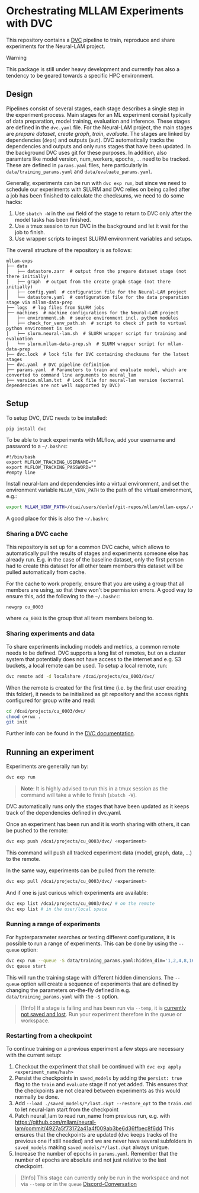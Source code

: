 # Orchestrating MLLAM Experiments with DVC

This repository contains a [DVC](dvc.org) pipeline to train, reproduce and share experiments for the Neural-LAM project.

>[!Warning]
>This package is still under heavy development and currently has also a tendency to be geared towards a specific HPC environment.

## Design
Pipelines consist of several stages, each stage describes a single step in the experiment process. Main stages for an ML experiment consist
typically of data preparation, model training, evaluation and inference. These stages are defined in the `dvc.yaml` file. For the Neural-LAM
project, the main stages are _prepare dataset_, _create graph_, _train_, _evaluate_. The stages are linked by dependencies (`deps`) and outputs (`out`).
DVC automatically tracks the dependencies and outputs and only runs stages that have been updated. In the background DVC uses git for these purposes.
In addition, also paramters like model version, num_workers, epochs, ... need to be tracked. These are defined in `params.yaml` files, here
particularly in `data/training_params.yaml` and `data/evaluate_params.yaml`.

Generally, experiments can be run with `dvc exp run`, but since we need to schedule our experiments with SLURM and DVC relies on being called
after a job has been finished to calculate the checksums, we need to do some hacks:

1. Use `sbatch -W` in the `cmd` field of the stage to return to DVC only after the model tasks has been finished.
2. Use a tmux session to run DVC in the background and let it wait for the job to finish.
3. Use wrapper scripts to ingest SLURM environment variables and setups.

The overall structure of the repository is as follows:

```plaintext
mllam-exps
├── data
│   ├── datastore.zarr  # output from the prepare dataset stage (not there initially)
│   ├── graph  # output from the create graph stage (not there initially)
│   ├── config.yaml  # configuration file for the Neural-LAM project
│   └── datastore.yaml  # configuration file for the data preparation stage via mllam-data-prep
├── logs  # log files from SLURM jobs
├── machines  # machine configurations for the Neural-LAM project
│   ├── environment.sh  # source environment incl. python modules
│   ├── check_for_venv_path.sh  # script to check if path to virtual python environment is set 
│   ├── slurm.neural-lam.sh  # SLURM wrapper script for training and evaluation
│   └── slurm.mllam-data-prep.sh  # SLURM wrapper script for mllam-data-prep
├── dvc.lock  # lock file for DVC containing checksums for the latest stages
├── dvc.yaml  # DVC pipeline definition
├── params.yaml  # Parameters to train and evaluate model, which are converted to command line arguments to neural_lam
├── version.mllam.txt  # Lock file for neural-lam version (external dependencies are not well supported by DVC)
```

## Setup
To setup DVC, DVC needs to be installed:
```bash
pip install dvc
```

To be able to track experiments with MLflow, add your username and password to a `~/.bashrc`:
```
#!/bin/bash
export MLFLOW_TRACKING_USERNAME=""
export MLFLOW_TRACKING_PASSWORD=""
#empty line
```

Install neural-lam and dependencies into a virtual environment, and set the
environment variable `MLLAM_VENV_PATH` to the path of the virtual environment, e.g.:
```bash
export MLLAM_VENV_PATH=/dcai/users/denlef/git-repos/mllam/mllam-exps/.venv
```
A good place for this is also the `~/.bashrc`

### Sharing a DVC cache
This repository is set up for a common DVC cache, which allows to automatically pull the results of stages and experiments
someone else has already run. E.g. in the case of the baseline dataset, only the first person had to create this dataset
for all other team members this dataset will be pulled automatically from cache.

For the cache to work properly, ensure that you are using a group that all members are using, so that there won't be
permission errors. A good way to ensure this, add the following to the `~/.bashrc`:

```bash
newgrp cu_0003
```
where `cu_0003` is the group that all team members belong to.

### Sharing experiments and data
To share experiments including models and metrics, a common remote needs to be defined. DVC supports a long list of
remotes, but on a cluster system that potentially does not have access to the internet and e.g. S3 buckets,
a local remote can be used. To setup a local remote, run:

```bash
dvc remote add -d localshare /dcai/projects/cu_0003/dvc/
```

When the remote is created for the first time (i.e. by the first user creating this folder), it needs to be initialized as git repository
and the access rights configured for group write and read:

```bash
cd /dcai/projects/cu_0003/dvc/
chmod o+rwx .
git init
```

Further info can be found in the [DVC documentation](https://dvc.org/doc/user-guide/experiment-management/sharing-experiments).

## Running an experiment

Experiments are generally run by:

```bash
dvc exp run
```

> **Note**: It is highly advised to run this in a tmux session as the command will take a while to finish (`sbatch -W`).

DVC automatically runs only the stages that have been updated as it keeps track of the dependencies defined in dvc.yaml.

Once an experiment has been run and it is worth sharing with others, it can be pushed to the remote:

```bash
dvc exp push /dcai/projects/cu_0003/dvc/ <experiment>
```
This command will push all tracked experiment data (model, graph, data, ...) to the remote.

In the same way, experiments can be pulled from the remote:

```bash
dvc exp pull /dcai/projects/cu_0003/dvc/ <experiment>
```

And if one is just curious which experiments are available:

```bash
dvc exp list /dcai/projects/cu_0003/dvc/ # on the remote
dvc exp list # in the user/local space
```

### Running a range of experiments
For hypterparameter searches or testing different configurations, it is possible to run a range of experiments. This can be done
by using the `--queue` option:

```bash
dvc exp run --queue -S data/training_params.yaml:hidden_dim='1,2,4,8,16'
dvc queue start
```

This will run the training stage with different hidden dimensions. The `--queue` option will create a sequence of experiments that
are defined by changing the parameters on-the-fly defined in e.g. `data/training_params.yaml` with the `-S` option.

>[!Info]
>If a stage is failing and has been run via `--temp`, it is [currently not saved and lost](https://github.com/iterative/dvc/issues/10616).
>Run your experiment therefore in the queue or workspace.


### Restarting from a checkpoint
To continue training on a previous experiment a few steps are necessary with the current setup:
1. Checkout the experiment that shall be continued with `dvc exp apply <experiment_name/hash>`
2. Persist the checkpoints in `saved_models` by adding the `persist: true` flag to the `train` and `evaluate` stage if not yet added.
    This ensures that the checkpoints are not cleared between experiments as this would normally be done.
3. Add `--load ./saved_models/*/last.ckpt --restore_opt` to the `train.cmd` to let neural-lam start from the checkpoint
4. Patch neural_lam to read run_name from previous run, e.g. with https://github.com/mllam/neural-lam/commit/4927a5f73172a41a4f009ab3be6d36ffbec8f6dd
    This ensures that the checkpoints are updated (dvc keeps tracks of the previous one if still needed) and we are never have several
    subfolders in `saved_models` making `saved_models/*/last.ckpt` always unique.
5. Increase the number of epochs in `params.yaml`. Remember that the number of epochs are absolute and not just relative to the last checkpoint.

>[!Info]
>This stage can currently only be run in the workspace and not via `--temp` or in the `queue` [Discord-Conversation](https://discord.com/channels/485586884165107732/563406153334128681/1343195392908726272)
